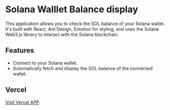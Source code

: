 # Solana Walllet Balance display

This application allows you to check the SOL balance of your Solana wallet. It's built with React, Ant Design, Emotion for styling, and uses the Solana Web3.js library to interact with the Solana blockchain.

## Features

- Connect to your Solana wallet.
- Automatically fetch and display the SOL balance of the connected wallet.

## Vercel

[Visit Vercel APP]().
